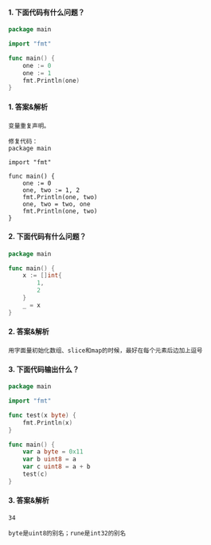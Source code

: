 #### 1. 下面代码有什么问题？

```go
package main

import "fmt"

func main() {
	one := 0
	one := 1
	fmt.Println(one)
}
```

#### 1. 答案&解析

```text
变量重复声明。

修复代码：
package main

import "fmt"

func main() {
	one := 0
	one, two := 1, 2
	fmt.Println(one, two)
	one, two = two, one
	fmt.Println(one, two)
}
```

#### 2. 下面代码有什么问题？

```go
package main

func main() {
	x := []int{
		1,
		2
	}
	_ = x
}
```

#### 2. 答案&解析

```text
用字面量初始化数组、slice和map的时候，最好在每个元素后边加上逗号
```

#### 3. 下面代码输出什么？

```go
package main

import "fmt"

func test(x byte) {
	fmt.Println(x)
}

func main() {
	var a byte = 0x11
	var b uint8 = a
	var c uint8 = a + b
	test(c)
}
```

#### 3. 答案&解析

```text
34

byte是uint8的别名；rune是int32的别名
```
